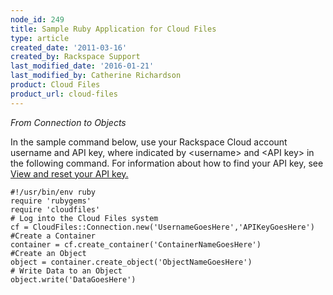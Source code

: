 ```yaml
---
node_id: 249
title: Sample Ruby Application for Cloud Files
type: article
created_date: '2011-03-16'
created_by: Rackspace Support
last_modified_date: '2016-01-21'
last_modified_by: Catherine Richardson
product: Cloud Files
product_url: cloud-files
---
```


*From Connection to Objects*

In the sample command below, use your Rackspace Cloud account username
and API key, where indicated by &lt;username&gt; and &lt;API key&gt; in
the following command. For information about how to find your API key,
see [View and reset your API
key.](/how-to/view-and-reset-your-api-key)

    #!/usr/bin/env ruby
    require 'rubygems'
    require 'cloudfiles'
    # Log into the Cloud Files system
    cf = CloudFiles::Connection.new('UsernameGoesHere','APIKeyGoesHere')
    #Create a Container
    container = cf.create_container('ContainerNameGoesHere')
    #Create an Object
    object = container.create_object('ObjectNameGoesHere')
    # Write Data to an Object
    object.write('DataGoesHere')




